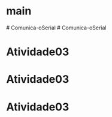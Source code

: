 # main
#   C o m u n i c a - o S e r i a l  
 # Comunica-oSerial
# Atividade03
# Atividade03
# Atividade03
